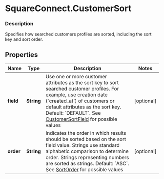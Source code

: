 # SquareConnect.CustomerSort

### Description

Specifies how searched customers profiles are sorted, including the sort key and sort order.

## Properties
Name | Type | Description | Notes
------------ | ------------- | ------------- | -------------
**field** | **String** |  Use one or more customer attributes as the sort key to sort searched customer profiles.  For example, use creation date (&#x60;created_at&#x60;) of customers or default attributes as the sort key.   Default: &#x60;DEFAULT&#x60;. See [CustomerSortField](#type-customersortfield) for possible values | [optional] 
**order** | **String** | Indicates the order in which results should be sorted based on the sort field value. Strings use standard alphabetic comparison to determine order. Strings representing numbers are sorted as strings.  Default: &#x60;ASC&#x60;. See [SortOrder](#type-sortorder) for possible values | [optional] 


